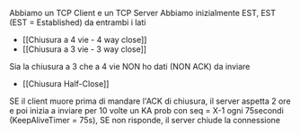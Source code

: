 Abbiamo un TCP Client e un TCP Server
Abbiamo inizialmente EST, EST (EST = Established) da entrambi i lati
- [[Chiusura a 4 vie - 4 way close]]
- [[Chiusura a 3 vie - 3 way close]]

Sia la chiusura a 3 che a 4 vie NON ho dati (NON ACK) da inviare

- [[Chiusura Half-Close]]

SE il client muore prima di mandare l'ACK di chiusura, il server aspetta 2 ore e poi inizia a inviare per 10 volte un KA prob con seq = X-1 ogni 75secondi (KeepAliveTimer = 75s), SE non risponde, il server chiude la connessione